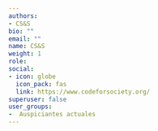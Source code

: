 ```yaml
---
authors:
- CS&S
bio: ""
email: ""
name: CS&S
weight: 1
role: 
social:
- icon: globe
  icon_pack: fas
  link: https://www.codeforsociety.org/
superuser: false
user_groups:
-  Auspiciantes actuales
---
```

